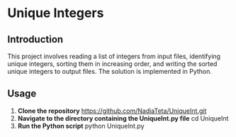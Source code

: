 # Unique Integers
## Introduction
This project involves reading a list of integers from input files, identifying unique integers, sorting them in increasing order, and writing the sorted unique integers to output files. The solution is implemented in Python.
## Usage
1. **Clone the repository** https://github.com/NadiaTeta/UniqueInt.git
2. **Navigate to the directory containing the UniqueInt.py file** cd UniqueInt
3. **Run the Python script** python UniqueInt.py
